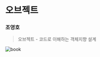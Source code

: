 # 오브젝트

### 조영호

> 오브젝트 - 코드로 이해하는 객체지향 설계

![book](https://contents.kyobobook.co.kr/sih/fit-in/458x0/pdt/9791158391409.jpg)

